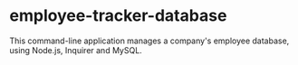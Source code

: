 # employee-tracker-database
This command-line application manages a company's employee database, using Node.js, Inquirer and MySQL.
